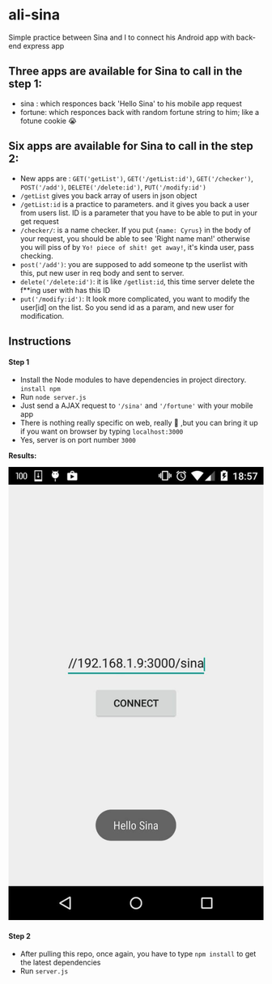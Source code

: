 # ali-sina
Simple practice between Sina and I to connect his Android app with back-end express app

## Three apps are available for Sina to call in the step 1:
- sina : which responces back 'Hello Sina' to his mobile app request
- fortune: which responces back with random fortune string to him; like a fotune cookie :sob:

## Six apps are available for Sina to call in the step 2:
- New apps are : `GET('getList')`, `GET('/getList:id')`, `GET('/checker')`, `POST('/add')`, `DELETE('/delete:id')`, `PUT('/modify:id')`
- `/getList` gives you back array of users in json object
- `/getList:id` is a practice to parameters. and it gives you back a user from users list. ID is a parameter that you have to be able to put in your get request
- `/checker/`: is a name checker. If you put `{name: Cyrus}` in the body of your request, you should be able to see  'Right name man!' otherwise you will piss of by `Yo! piece of shit! get away!`, it's kinda user, pass checking.
- `post('/add')`: you are supposed to add someone tp the userlist with this, put new user in req body and sent to server.
- `delete('/delete:id')`: it is like `/getlist:id`, this time server delete the f**ing user with has this ID
- `put('/modify:id')`: It look more complicated, you want to modify the user[id] on the list. So you send id as a param, and new user for modification.

## Instructions
#### Step 1
- Install the Node modules to have dependencies in project directory.
`install npm`
- Run `node server.js`
- Just send a AJAX request to `'/sina'` and `'/fortune'` with your mobile app
- There is nothing really specific on web, really :imp: ,but you can bring it up if you want on browser by typing `localhost:3000`
- Yes, server is on port number `3000`

**Results:**

![image1](docs/photo_2015-11-08_11-17-34.jpg)

#### Step 2
- After pulling this repo, once again, you have to type `npm install` to get the latest dependencies
- Run `server.js`




